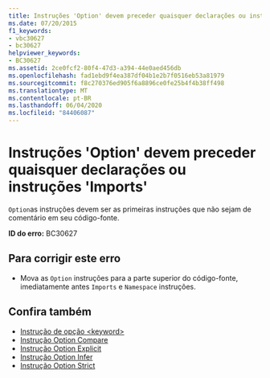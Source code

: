 ```yaml
---
title: Instruções 'Option' devem preceder quaisquer declarações ou instruções 'Imports'
ms.date: 07/20/2015
f1_keywords:
- vbc30627
- bc30627
helpviewer_keywords:
- BC30627
ms.assetid: 2ce0fcf2-80f4-47d3-a394-44e0aed456db
ms.openlocfilehash: fad1ebd9f4ea387df04b1e2b7f0516eb53a81979
ms.sourcegitcommit: f8c270376ed905f6a8896ce0fe25b4f4b38ff498
ms.translationtype: MT
ms.contentlocale: pt-BR
ms.lasthandoff: 06/04/2020
ms.locfileid: "84406087"
---
```

# <a name="option-statements-must-precede-any-declarations-or-imports-statements"></a>Instruções 'Option' devem preceder quaisquer declarações ou instruções 'Imports'
`Option`as instruções devem ser as primeiras instruções que não sejam de comentário em seu código-fonte.  
  
 **ID do erro:** BC30627  
  
## <a name="to-correct-this-error"></a>Para corrigir este erro  
  
- Mova as `Option` instruções para a parte superior do código-fonte, imediatamente antes `Imports` e `Namespace` instruções.  
  
## <a name="see-also"></a>Confira também

- [Instrução de opção \<keyword>](../language-reference/statements/option-keyword-statement.md)
- [Instrução Option Compare](../language-reference/statements/option-compare-statement.md)
- [Instrução Option Explicit](../language-reference/statements/option-explicit-statement.md)
- [Instrução Option Infer](../language-reference/statements/option-infer-statement.md)
- [Instrução Option Strict](../language-reference/statements/option-strict-statement.md)
